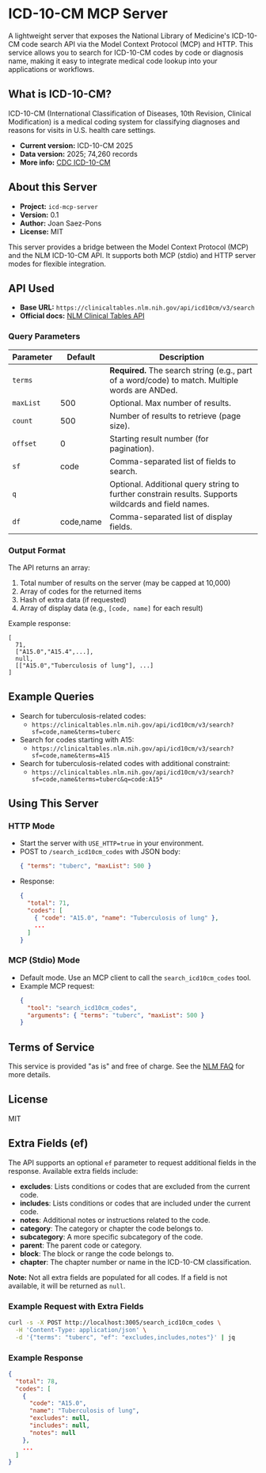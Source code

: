 # ICD-10-CM MCP Server

A lightweight server that exposes the National Library of Medicine's ICD-10-CM code search API via the Model Context Protocol (MCP) and HTTP. This service allows you to search for ICD-10-CM codes by code or diagnosis name, making it easy to integrate medical code lookup into your applications or workflows.

## What is ICD-10-CM?
ICD-10-CM (International Classification of Diseases, 10th Revision, Clinical Modification) is a medical coding system for classifying diagnoses and reasons for visits in U.S. health care settings.

- **Current version:** ICD-10-CM 2025
- **Data version:** 2025; 74,260 records
- **More info:** [CDC ICD-10-CM](https://www.cdc.gov/nchs/icd/icd10cm.htm)

## About this Server
- **Project:** `icd-mcp-server`
- **Version:** 0.1
- **Author:** Joan Saez-Pons
- **License:** MIT

This server provides a bridge between the Model Context Protocol (MCP) and the NLM ICD-10-CM API. It supports both MCP (stdio) and HTTP server modes for flexible integration.

## API Used
- **Base URL:** `https://clinicaltables.nlm.nih.gov/api/icd10cm/v3/search`
- **Official docs:** [NLM Clinical Tables API](https://clinicaltables.nlm.nih.gov/apidoc/icd10cm/v3/doc.html)

### Query Parameters
| Parameter | Default | Description |
|-----------|---------|-------------|
| `terms`   |         | **Required.** The search string (e.g., part of a word/code) to match. Multiple words are ANDed. |
| `maxList` | 500     | Optional. Max number of results. |
| `count`   | 500     | Number of results to retrieve (page size). |
| `offset`  | 0       | Starting result number (for pagination). |
| `sf`      | code    | Comma-separated list of fields to search. |
| `q`       |         | Optional. Additional query string to further constrain results. Supports wildcards and field names. |
| `df`      | code,name | Comma-separated list of display fields. |

### Output Format
The API returns an array:
1. Total number of results on the server (may be capped at 10,000)
2. Array of codes for the returned items
3. Hash of extra data (if requested)
4. Array of display data (e.g., `[code, name]` for each result)

Example response:
```
[
  71,
  ["A15.0","A15.4",...],
  null,
  [["A15.0","Tuberculosis of lung"], ...]
]
```

## Example Queries
- Search for tuberculosis-related codes:
  - `https://clinicaltables.nlm.nih.gov/api/icd10cm/v3/search?sf=code,name&terms=tuberc`
- Search for codes starting with A15:
  - `https://clinicaltables.nlm.nih.gov/api/icd10cm/v3/search?sf=code,name&terms=A15`
- Search for tuberculosis-related codes with additional constraint:
  - `https://clinicaltables.nlm.nih.gov/api/icd10cm/v3/search?sf=code,name&terms=tuberc&q=code:A15*`

## Using This Server

### HTTP Mode
- Start the server with `USE_HTTP=true` in your environment.
- POST to `/search_icd10cm_codes` with JSON body:
  ```json
  { "terms": "tuberc", "maxList": 500 }
  ```
- Response:
  ```json
  {
    "total": 71,
    "codes": [
      { "code": "A15.0", "name": "Tuberculosis of lung" },
      ...
    ]
  }
  ```

### MCP (Stdio) Mode
- Default mode. Use an MCP client to call the `search_icd10cm_codes` tool.
- Example MCP request:
  ```json
  {
    "tool": "search_icd10cm_codes",
    "arguments": { "terms": "tuberc", "maxList": 500 }
  }
  ```

## Terms of Service
This service is provided "as is" and free of charge. See the [NLM FAQ](https://clinicaltables.nlm.nih.gov/faq.html) for more details.

## License
MIT

## Extra Fields (ef)

The API supports an optional `ef` parameter to request additional fields in the response. Available extra fields include:

- **excludes**: Lists conditions or codes that are excluded from the current code.
- **includes**: Lists conditions or codes that are included under the current code.
- **notes**: Additional notes or instructions related to the code.
- **category**: The category or chapter the code belongs to.
- **subcategory**: A more specific subcategory of the code.
- **parent**: The parent code or category.
- **block**: The block or range the code belongs to.
- **chapter**: The chapter number or name in the ICD-10-CM classification.

**Note:** Not all extra fields are populated for all codes. If a field is not available, it will be returned as `null`.

### Example Request with Extra Fields

```sh
curl -s -X POST http://localhost:3005/search_icd10cm_codes \
  -H 'Content-Type: application/json' \
  -d '{"terms": "tuberc", "ef": "excludes,includes,notes"}' | jq
```

### Example Response

```json
{
  "total": 78,
  "codes": [
    {
      "code": "A15.0",
      "name": "Tuberculosis of lung",
      "excludes": null,
      "includes": null,
      "notes": null
    },
    ...
  ]
}
```